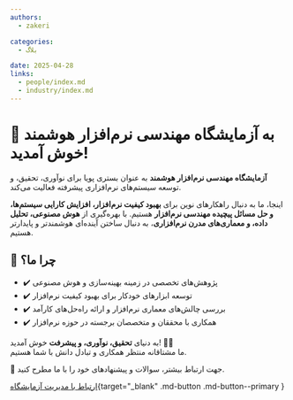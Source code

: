 ```yaml
---
authors:
  - zakeri

categories:
  - بلاگ

date: 2025-04-28
links:
  - people/index.md
  - industry/index.md
---
```



# 🎉 به آزمایشگاه مهندسی نرم‌افزار هوشمند خوش آمدید!

 **آزمایشگاه مهندسی نرم‌افزار هوشمند** به عنوان بستری پویا برای نوآوری، تحقیق، و توسعه سیستم‌های نرم‌افزاری پیشرفته فعالیت می‌کند.

اینجا، ما به دنبال راهکارهای نوین برای **بهبود کیفیت نرم‌افزار، افزایش کارایی سیستم‌ها، و حل مسائل پیچیده مهندسی نرم‌افزار** هستیم. با بهره‌گیری از **هوش مصنوعی، تحلیل داده، و معماری‌های مدرن نرم‌افزاری**، به دنبال ساختن آینده‌ای هوشمندتر و پایدارتر هستیم.

<!-- more -->

## 🔹 چرا ما؟ 
- ✔️ پژوهش‌های تخصصی در زمینه بهینه‌سازی و هوش مصنوعی  
- ✔️ توسعه ابزارهای خودکار برای بهبود کیفیت نرم‌افزار  
- ✔️ بررسی چالش‌های معماری نرم‌افزار و ارائه راه‌حل‌های کارآمد  
- ✔️ همکاری با محققان و متخصصان برجسته در حوزه نرم‌افزار  


به دنیای **تحقیق، نوآوری، و پیشرفت** خوش آمدید! 🌱✨  
ما مشتاقانه منتظر همکاری و تبادل دانش با شما هستیم.

📩 جهت ارتباط بیشتر، سوالات و پیشنهادهای خود را با ما مطرح کنید.

[ارتباط با مدیریت آزمایشگاه](https://www.m-zakeri.ir/pages/contact-me.html){target="_blank" .md-button .md-button--primary }
